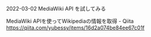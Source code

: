 

2022-03-02 MediaWiki API を試してみる

MediaWiki APIを使ってWikipediaの情報を取得 - Qiita
https://qiita.com/yubessy/items/16d2a074be84ee67c01f

